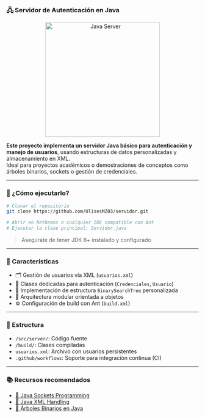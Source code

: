 ### 🖧 Servidor de Autenticación en Java

<p align="center">
  <img width="300" src="https://i.imgur.com/LK5z3Ic.png" alt="Java Server">
</p>

**Este proyecto implementa un servidor Java básico para autenticación y manejo de usuarios**, usando estructuras de datos personalizadas y almacenamiento en XML.  
Ideal para proyectos académicos o demostraciones de conceptos como árboles binarios, sockets o gestión de credenciales.

---

### 🚀 ¿Cómo ejecutarlo?

```bash
# Clonar el repositorio
git clone https://github.com/UlisesMZ03/servidor.git

# Abrir en NetBeans o cualquier IDE compatible con Ant
# Ejecutar la clase principal: Servidor.java
```

> Asegúrate de tener JDK 8+ instalado y configurado

---

### 🔧 Características

- 🗂️ Gestión de usuarios vía XML (`usuarios.xml`)
- 🔐 Clases dedicadas para autenticación (`Credenciales`, `Usuario`)
- 🌳 Implementación de estructura `BinarySearchTree` personalizada
- 🧱 Arquitectura modular orientada a objetos
- ⚙️ Configuración de build con Ant (`build.xml`)

---

### 📁 Estructura

- `/src/server/`: Código fuente
- `/build/`: Clases compiladas
- `usuarios.xml`: Archivo con usuarios persistentes
- `.github/workflows`: Soporte para integración continua (CI)

---

### 📚 Recursos recomendados

- [📘 Java Sockets Programming](https://docs.oracle.com/javase/tutorial/networking/sockets/)
- [🔐 Java XML Handling](https://www.javatpoint.com/java-xml-parser)
- [🧠 Árboles Binarios en Java](https://www.geeksforgeeks.org/binary-search-tree-set-1-search-and-insertion/)
